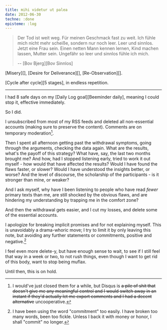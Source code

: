 ```yaml
---
title: mihi videtur ut palea
date: 2012-06-30
techne: :done
episteme: :log
---
```


> Der Tod ist weit weg. Für meinen Geschmack fast zu weit. Ich fühle mich nicht mehr scheiße, sondern nur noch leer. Leer und sinnlos. Jetzt eine Frau sein. Einen netten Mann kennen lernen, Kind machen lassen, Mutter sein. Ungefähr so leer und sinnlos fühle ich mich.
>
> -- [Bov Bjerg][Bov Sinnlos]

[Misery][], [Desire for Deliverance][], [Re-Observation][].

[Cycle after cycle][5 stages], in endless repetition.

---

I had 8 safe days on my [Daily Log goal][Beeminder daily], meaning I could stop it, effective immediately.

So I did.

I unsubscribed from most of my RSS feeds and deleted all non-essential accounts (making sure to preserve the content). Comments are on temporary moderation[^disqus].

[^disqus]:
    I would've just closed them for a while, but Disqus is <del>a pile of shit that doesn't give me any meaningful control and I would switch away in an instant if they'd actually let me export comments and I had a decent alternative</del> uncooperative.

Then I spent all afternoon getting past the withdrawal symptoms, going through the arguments, checking the data again. What are the results, what's the payoff of this strategy? What have, say, the last two months brought me? And how, had I stopped listening early, tried to work it out myself - how would that have affected the results? Would I have found the flaws faster, or slower? Would I have understood the insights better, or worse? And the level of discourse, the scholarship of the participants - is it stronger than mine, or weaker?

And I ask myself, why have I been listening to people who have read *fewer* primary texts than me, are still shocked by the obvious flaws, and are hindering my understanding by trapping me in the comfort zone?

And then the withdrawal gets easier, and I cut my losses, and delete some of the essential accounts.

I apologize for breaking implicit promises and for not explaining myself. This is unavoidably a drama-whoric move; I try to limit it by only leaving this note, but avoiding any further statements or commitments, positive and negative.[^commit]

[^commit]:
    I have been using the word "commitment" too easily. I have broken too many words, been too fickle. Unless I back it with money or honor, I shall "commit" no longer.

I feel even more delete-y, but have enough sense to wait, to see if I still feel that way in a week or two, to not rush things, even though I want to get rid of this body, want to stop being muflax.

Until then, this is on hold.
